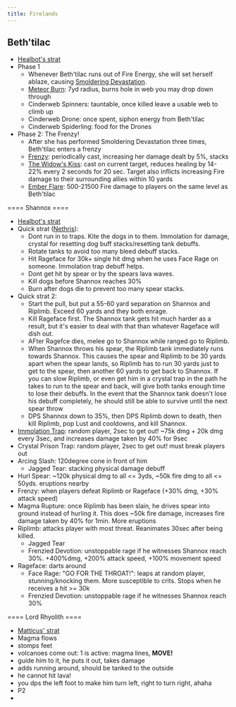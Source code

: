 ```yaml
---
title: Firelands
---
```


## Beth'tilac
  * [Healbot's strat](http://healbot.net/bethtilac-10-man-healing-strategy-guide)
  * Phase 1
    * Whenever Beth'tilac runs out of Fire Energy, she will set herself ablaze, causing [Smoldering Devastation](http://www.wowhead.com/spell=99052).
    * [Meteor Burn](http://www.wowhead.com/spell=99076): 7yd radius, burns hole in web you may drop down through
    * Cinderweb Spinners: tauntable, once killed leave a usable web to climb up
    * Cinderweb Drone: once spent, siphon energy from Beth'tilac
    * Cinderweb Spiderling: food for the Drones
  * Phase 2: The Frenzy!
    * After she has performed Smoldering Devastation three times, Beth'tilac enters a frenzy
    * [Frenzy](http://www.wowhead.com/spell=23537): periodically cast, increasing her damage dealt by 5%, stacks
    * [The Widow's Kiss](http://www.wowhead.com/spell=99506): cast on current target, reduces healing by 14-22% every 2 seconds for 20 sec. Target also inflicts increasing Fire damage to their surrounding allies within 10 yards
    * [Ember Flare](http://www.wowhead.com/spell=98934): 500-21500 Fire damage to players on the same level as Beth'tilac

==== Shannox ====
  * [Healbot's strat](http://healbot.net/shannox-10-man-healing-strategy-guide)
  * Quick strat ([Nethris](http://www.wowhead.com/npc=53691#comments)):
    * Dont run in to traps. Kite the dogs in to them. Immolation for damage, crystal for resetting dog buff stacks/resetting tank debuffs.
    * Rotate tanks to avoid too many bleed debuff stacks.
    * Hit Rageface for 30k+ single hit dmg when he uses Face Rage on someone. Immolation trap debuff helps. 
    * Dont get hit by spear or by the spears lava waves.
    * Kill dogs before Shannox reaches 30%
    * Burn after dogs die to prevent too many spear stacks.
  * Quick strat 2:
    * Start the pull, but put a 55-60 yard separation on Shannox and Riplimb. Exceed 60 yards and they both enrage.
    * Kill Rageface first. The Shannox tank gets hit much harder as a result, but it's easier to deal with that than whatever Rageface will dish out.
    * AFter Ragefce dies, melee go to Shannox while ranged go to Riplimb.
    * When Shannox throws his spear, the Riplimb tank immediately runs towards Shannox. This causes the spear and Riplimb to be 30 yards apart when the spear lands, so Riplimb has to run 30 yards just to get to the spear, then another 60 yards to get back to Shannox. If you can slow Riplimb, or even get him in a crystal trap in the path he takes to run to the spear and back, will give both tanks enough time to lose their debuffs. In the event that the Shannox tank doesn't lose his debuff completely, he should still be able to survive until the next spear throw
    * DPS Shannox down to 35%, then DPS Riplimb down to death, then kill Riplimb, pop Lust and cooldowns, and kill Shannox.
  * [Immolation Trap](http://www.wowhead.com/spell=52606): random player, 2sec to get out! ~75k dmg + 20k dmg every 3sec, and increases damage taken by 40% for 9sec
  * Crystal Prison Trap: random player, 2sec to get out! must break players out
  * Arcing Slash: 120degree cone in front of him
    * Jagged Tear: stacking physical damage debuff
  * Hurl Spear: ~120k physical dmg to all <= 3yds, ~50k fire dmg to all <= 50yds. eruptions nearby
  * Frenzy: when players defeat Riplimb or Rageface (+30% dmg, +30% attack speed)
  * Magma Rupture: once Riplimb has been slain, he drives spear into ground instead of hurling it. This does ~50k fire damage, increases fire damage taken by 40% for 1min. More eruptions
  * Riplimb: attacks player with most threat. Reanimates 30sec after being killed. 
    * Jagged Tear
    * Frenzied Devotion: unstoppable rage if he witnesses Shannox reach 30%. +400%dmg, +200% attack speed, +100% movement speed
  * Rageface: darts around
    * Face Rage: "GO FOR THE THROAT!": leaps at random player, stunning/knocking them. More susceptible to crits. Stops when he receives a hit >= 30k 
    * Frenzied Devotion: unstoppable rage if he witnesses Shannox reach 30%

==== Lord Rhyolith ====
  * [Matticus' strat](http://www.worldofmatticus.com/2011/07/07/healing-lord-rhyolith/)
  * Magma flows
  * stomps feet
  * volcanoes come out: 1 is active: magma lines, **MOVE!**
  * guide him to it, he puts it out, takes damage
  * adds running around, should be tanked to the outside
  * he cannot hit lava!
  * you dps the left foot to make him turn left, right to turn right, ahaha
  * P2
  * 
